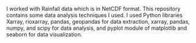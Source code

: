 I worked with Rainfall data which is in NetCDF format. This repository contains some data analysis techniques I used. I used Python libraries Xarray, rioxarray, pandas, geopandas for data extraction, xarray, pandas, numpy, and scipy for data analysis, and pyplot module of matplotlib and seaborn for data visualization.
